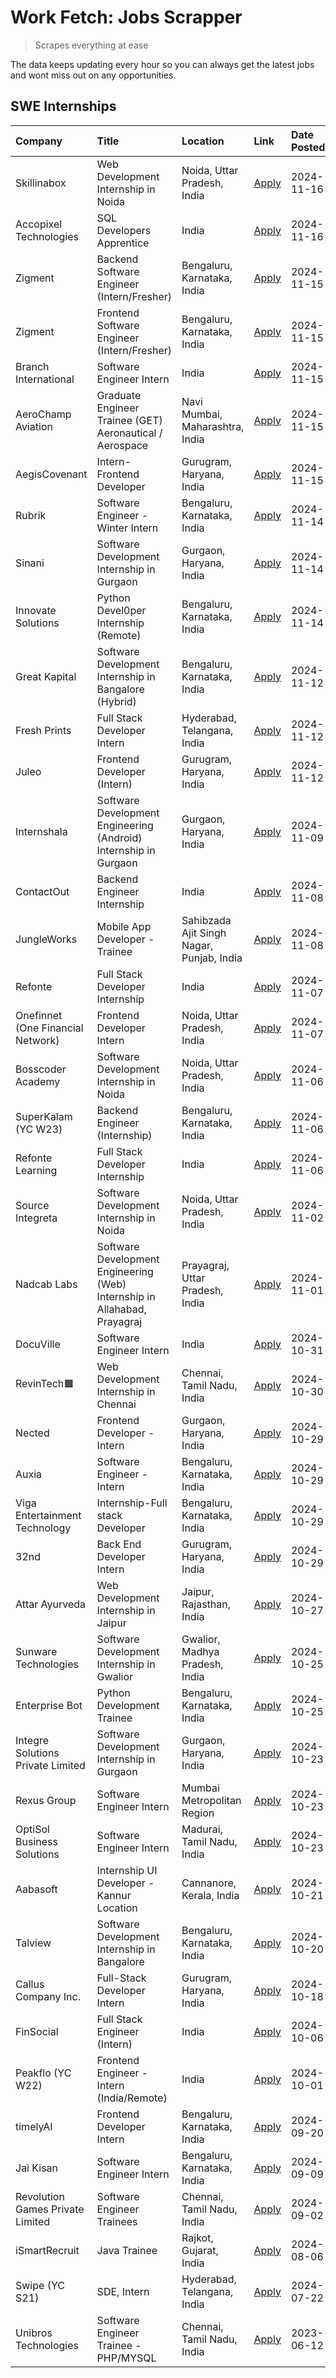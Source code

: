 # Work Fetch: Jobs Scrapper
> Scrapes everything at ease

The data keeps updating every hour so you can always get the latest jobs and wont miss out on any opportunities.

## SWE Internships
<!--START_SECTION:workfetch-->
| Company                           | Title                                                                     | Location                                  | Link                                                                                                                                                                                                                                          | Date Posted   |
|:----------------------------------|:--------------------------------------------------------------------------|:------------------------------------------|:----------------------------------------------------------------------------------------------------------------------------------------------------------------------------------------------------------------------------------------------|:--------------|
| Skillinabox                       | Web Development Internship in Noida                                       | Noida, Uttar Pradesh, India               | [Apply](https://in.linkedin.com/jobs/view/web-development-internship-in-noida-at-skillinabox-4077783016?position=41&pageNum=0&refId=8iu%2FK6UD3UCR85OJ7u7DmA%3D%3D&trackingId=wq3kAURpZ6zfVtsURNUbgg%3D%3D)                                   | 2024-11-16    |
| Accopixel Technologies            | SQL Developers Apprentice                                                 | India                                     | [Apply](https://in.linkedin.com/jobs/view/sql-developers-apprentice-at-accopixel-technologies-4077991515?position=53&pageNum=0&refId=8iu%2FK6UD3UCR85OJ7u7DmA%3D%3D&trackingId=rPwjQDN8NwUxP9xPIeu8VA%3D%3D)                                  | 2024-11-16    |
| Zigment                           | Backend Software Engineer (Intern/Fresher)                                | Bengaluru, Karnataka, India               | [Apply](https://in.linkedin.com/jobs/view/backend-software-engineer-intern-fresher-at-zigment-4075291015?position=26&pageNum=0&refId=8iu%2FK6UD3UCR85OJ7u7DmA%3D%3D&trackingId=3UXU4TgPt5vAPsFtnsJm0g%3D%3D)                                  | 2024-11-15    |
| Zigment                           | Frontend Software Engineer (Intern/Fresher)                               | Bengaluru, Karnataka, India               | [Apply](https://in.linkedin.com/jobs/view/frontend-software-engineer-intern-fresher-at-zigment-4075288330?position=28&pageNum=0&refId=8iu%2FK6UD3UCR85OJ7u7DmA%3D%3D&trackingId=stjlv1%2BYKiDGT8c2XeLdlQ%3D%3D)                               | 2024-11-15    |
| Branch International              | Software Engineer Intern                                                  | India                                     | [Apply](https://in.linkedin.com/jobs/view/software-engineer-intern-at-branch-international-4054425650?position=38&pageNum=0&refId=8iu%2FK6UD3UCR85OJ7u7DmA%3D%3D&trackingId=8oPxnMDf4C2Oa3hRjImV0g%3D%3D)                                     | 2024-11-15    |
| AeroChamp Aviation                | Graduate Engineer Trainee (GET) Aeronautical / Aerospace                  | Navi Mumbai, Maharashtra, India           | [Apply](https://in.linkedin.com/jobs/view/graduate-engineer-trainee-get-aeronautical-aerospace-at-aerochamp-aviation-4075807848?position=44&pageNum=0&refId=8iu%2FK6UD3UCR85OJ7u7DmA%3D%3D&trackingId=eu9nv%2BxXxIuvsMjX%2BHcNSQ%3D%3D)       | 2024-11-15    |
| AegisCovenant                     | Intern- Frontend Developer                                                | Gurugram, Haryana, India                  | [Apply](https://in.linkedin.com/jobs/view/intern-frontend-developer-at-aegiscovenant-4077391475?position=51&pageNum=0&refId=8iu%2FK6UD3UCR85OJ7u7DmA%3D%3D&trackingId=A2WeaPD8PlaB7JSUZYnZZw%3D%3D)                                           | 2024-11-15    |
| Rubrik                            | Software Engineer - Winter Intern                                         | Bengaluru, Karnataka, India               | [Apply](https://in.linkedin.com/jobs/view/software-engineer-winter-intern-at-rubrik-4006567784?position=15&pageNum=0&refId=8iu%2FK6UD3UCR85OJ7u7DmA%3D%3D&trackingId=tXdvCLtqW5Adahh99luRZw%3D%3D)                                            | 2024-11-14    |
| Sinani                            | Software Development Internship in Gurgaon                                | Gurgaon, Haryana, India                   | [Apply](https://in.linkedin.com/jobs/view/software-development-internship-in-gurgaon-at-sinani-4075922787?position=19&pageNum=0&refId=8iu%2FK6UD3UCR85OJ7u7DmA%3D%3D&trackingId=PuEvT9n2i1PFKkNy9tmlwA%3D%3D)                                 | 2024-11-14    |
| Innovate Solutions                | Python Devel0per Internship (Remote)                                      | Bengaluru, Karnataka, India               | [Apply](https://in.linkedin.com/jobs/view/python-devel0per-internship-remote-at-innovate-solutions-4076631666?position=30&pageNum=0&refId=8iu%2FK6UD3UCR85OJ7u7DmA%3D%3D&trackingId=vspb31uiNBFxeEDfPVQcmg%3D%3D)                             | 2024-11-14    |
| Great Kapital                     | Software Development Internship in Bangalore (Hybrid)                     | Bengaluru, Karnataka, India               | [Apply](https://in.linkedin.com/jobs/view/software-development-internship-in-bangalore-hybrid-at-great-kapital-4074322094?position=21&pageNum=0&refId=8iu%2FK6UD3UCR85OJ7u7DmA%3D%3D&trackingId=tx76uAvOa4y0QwlOgvA3GA%3D%3D)                 | 2024-11-12    |
| Fresh Prints                      | Full Stack Developer Intern                                               | Hyderabad, Telangana, India               | [Apply](https://in.linkedin.com/jobs/view/full-stack-developer-intern-at-fresh-prints-4074759619?position=33&pageNum=0&refId=8iu%2FK6UD3UCR85OJ7u7DmA%3D%3D&trackingId=1u1dBkhXu83UQL%2FS3zJiIQ%3D%3D)                                        | 2024-11-12    |
| Juleo                             | Frontend Developer (Intern)                                               | Gurugram, Haryana, India                  | [Apply](https://in.linkedin.com/jobs/view/frontend-developer-intern-at-juleo-4072443159?position=47&pageNum=0&refId=8iu%2FK6UD3UCR85OJ7u7DmA%3D%3D&trackingId=W%2BIeZbLOwSJBjJSEktnYIg%3D%3D)                                                 | 2024-11-12    |
| Internshala                       | Software Development Engineering (Android) Internship in Gurgaon          | Gurgaon, Haryana, India                   | [Apply](https://in.linkedin.com/jobs/view/software-development-engineering-android-internship-in-gurgaon-at-internshala-4072320460?position=8&pageNum=0&refId=8iu%2FK6UD3UCR85OJ7u7DmA%3D%3D&trackingId=jQ327eWpu0iV0%2FVKTxYk%2Fg%3D%3D)     | 2024-11-09    |
| ContactOut                        | Backend Engineer Internship                                               | India                                     | [Apply](https://in.linkedin.com/jobs/view/backend-engineer-internship-at-contactout-4072113426?position=22&pageNum=0&refId=8iu%2FK6UD3UCR85OJ7u7DmA%3D%3D&trackingId=FHp%2FemzXZDNIdI7c%2FClizQ%3D%3D)                                        | 2024-11-08    |
| JungleWorks                       | Mobile App Developer - Trainee                                            | Sahibzada Ajit Singh Nagar, Punjab, India | [Apply](https://in.linkedin.com/jobs/view/mobile-app-developer-trainee-at-jungleworks-4069768065?position=50&pageNum=0&refId=8iu%2FK6UD3UCR85OJ7u7DmA%3D%3D&trackingId=DE6kXVXwV2HfOf9%2FtUdCoQ%3D%3D)                                        | 2024-11-08    |
| Refonte                           | Full Stack Developer Internship                                           | India                                     | [Apply](https://in.linkedin.com/jobs/view/full-stack-developer-internship-at-refonte-4071576773?position=40&pageNum=0&refId=8iu%2FK6UD3UCR85OJ7u7DmA%3D%3D&trackingId=DffAn09gxI3%2FOb6v8Bpamw%3D%3D)                                         | 2024-11-07    |
| Onefinnet (One Financial Network) | Frontend Developer Intern                                                 | Noida, Uttar Pradesh, India               | [Apply](https://in.linkedin.com/jobs/view/frontend-developer-intern-at-onefinnet-one-financial-network-4067260672?position=48&pageNum=0&refId=8iu%2FK6UD3UCR85OJ7u7DmA%3D%3D&trackingId=hi7okEBuNG7PchiAzLJ2%2Fw%3D%3D)                       | 2024-11-07    |
| Bosscoder Academy                 | Software Development Internship in Noida                                  | Noida, Uttar Pradesh, India               | [Apply](https://in.linkedin.com/jobs/view/software-development-internship-in-noida-at-bosscoder-academy-4070090866?position=13&pageNum=0&refId=8iu%2FK6UD3UCR85OJ7u7DmA%3D%3D&trackingId=dcE2vPH4Pl4QY5EuWph8uw%3D%3D)                        | 2024-11-06    |
| SuperKalam (YC W23)               | Backend Engineer (Internship)                                             | Bengaluru, Karnataka, India               | [Apply](https://in.linkedin.com/jobs/view/backend-engineer-internship-at-superkalam-yc-w23-4069134451?position=27&pageNum=0&refId=8iu%2FK6UD3UCR85OJ7u7DmA%3D%3D&trackingId=5VXIAaSamdFGZV74ThZNKA%3D%3D)                                     | 2024-11-06    |
| Refonte Learning                  | Full Stack Developer Internship                                           | India                                     | [Apply](https://in.linkedin.com/jobs/view/full-stack-developer-internship-at-refonte-learning-4070516081?position=39&pageNum=0&refId=8iu%2FK6UD3UCR85OJ7u7DmA%3D%3D&trackingId=jcS4v1MtnRXnAYNY%2FAQdMA%3D%3D)                                | 2024-11-06    |
| Source Integreta                  | Software Development Internship in Noida                                  | Noida, Uttar Pradesh, India               | [Apply](https://in.linkedin.com/jobs/view/software-development-internship-in-noida-at-source-integreta-4066120527?position=12&pageNum=0&refId=8iu%2FK6UD3UCR85OJ7u7DmA%3D%3D&trackingId=XxLE%2Bq836xADE%2FM2CDDPCg%3D%3D)                     | 2024-11-02    |
| Nadcab Labs                       | Software Development Engineering (Web) Internship in Allahabad, Prayagraj | Prayagraj, Uttar Pradesh, India           | [Apply](https://in.linkedin.com/jobs/view/software-development-engineering-web-internship-in-allahabad-prayagraj-at-nadcab-labs-4064940107?position=2&pageNum=0&refId=8iu%2FK6UD3UCR85OJ7u7DmA%3D%3D&trackingId=SIyGAvuP1mYa9yQVL4r7oA%3D%3D) | 2024-11-01    |
| DocuVille                         | Software Engineer Intern                                                  | India                                     | [Apply](https://in.linkedin.com/jobs/view/software-engineer-intern-at-docuville-4064436465?position=60&pageNum=0&refId=8iu%2FK6UD3UCR85OJ7u7DmA%3D%3D&trackingId=qm2kBacHLDlTUYSutJANqg%3D%3D)                                                | 2024-10-31    |
| RevinTech🟧                        | Web Development Internship in Chennai                                     | Chennai, Tamil Nadu, India                | [Apply](https://in.linkedin.com/jobs/view/web-development-internship-in-chennai-at-revintech%F0%9F%9F%A7-4063327819?position=59&pageNum=0&refId=8iu%2FK6UD3UCR85OJ7u7DmA%3D%3D&trackingId=JZBooTJ1eGc2T5OJK2JtGQ%3D%3D)                       | 2024-10-30    |
| Nected                            | Frontend Developer - Intern                                               | Gurgaon, Haryana, India                   | [Apply](https://in.linkedin.com/jobs/view/frontend-developer-intern-at-nected-4060911002?position=5&pageNum=0&refId=8iu%2FK6UD3UCR85OJ7u7DmA%3D%3D&trackingId=qkIKQsys%2Bpdebl8yTabH0w%3D%3D)                                                 | 2024-10-29    |
| Auxia                             | Software Engineer - Intern                                                | Bengaluru, Karnataka, India               | [Apply](https://in.linkedin.com/jobs/view/software-engineer-intern-at-auxia-4060904544?position=20&pageNum=0&refId=8iu%2FK6UD3UCR85OJ7u7DmA%3D%3D&trackingId=ELPH1%2ByeRV4trQD%2BmW9vXw%3D%3D)                                                | 2024-10-29    |
| Viga Entertainment Technology     | Internship-Full stack Developer                                           | Bengaluru, Karnataka, India               | [Apply](https://in.linkedin.com/jobs/view/internship-full-stack-developer-at-viga-entertainment-technology-4061962911?position=31&pageNum=0&refId=8iu%2FK6UD3UCR85OJ7u7DmA%3D%3D&trackingId=oOiDu5QajCtVZs5k3bbvFQ%3D%3D)                     | 2024-10-29    |
| 32nd                              | Back End Developer Intern                                                 | Gurugram, Haryana, India                  | [Apply](https://in.linkedin.com/jobs/view/back-end-developer-intern-at-32nd-4062280105?position=37&pageNum=0&refId=8iu%2FK6UD3UCR85OJ7u7DmA%3D%3D&trackingId=zVb9Q4f1lByVEATe2H9akw%3D%3D)                                                    | 2024-10-29    |
| Attar Ayurveda                    | Web Development Internship in Jaipur                                      | Jaipur, Rajasthan, India                  | [Apply](https://in.linkedin.com/jobs/view/web-development-internship-in-jaipur-at-attar-ayurveda-4060435312?position=58&pageNum=0&refId=8iu%2FK6UD3UCR85OJ7u7DmA%3D%3D&trackingId=1lzQwbMiLNGsD5aBANNi0Q%3D%3D)                               | 2024-10-27    |
| Sunware Technologies              | Software Development Internship in Gwalior                                | Gwalior, Madhya Pradesh, India            | [Apply](https://in.linkedin.com/jobs/view/software-development-internship-in-gwalior-at-sunware-technologies-4059018500?position=14&pageNum=0&refId=8iu%2FK6UD3UCR85OJ7u7DmA%3D%3D&trackingId=7%2FoHPOiKfKoC7aoTk7s7sw%3D%3D)                 | 2024-10-25    |
| Enterprise Bot                    | Python Development Trainee                                                | Bengaluru, Karnataka, India               | [Apply](https://in.linkedin.com/jobs/view/python-development-trainee-at-enterprise-bot-4059097615?position=25&pageNum=0&refId=8iu%2FK6UD3UCR85OJ7u7DmA%3D%3D&trackingId=RRpvLFO9eEtLYiftGqieyw%3D%3D)                                         | 2024-10-25    |
| Integre Solutions Private Limited | Software Development Internship in Gurgaon                                | Gurgaon, Haryana, India                   | [Apply](https://in.linkedin.com/jobs/view/software-development-internship-in-gurgaon-at-integre-solutions-private-limited-4056951853?position=7&pageNum=0&refId=8iu%2FK6UD3UCR85OJ7u7DmA%3D%3D&trackingId=OY4nwbhO4vSbQrqnlNvuCg%3D%3D)       | 2024-10-23    |
| Rexus Group                       | Software Engineer Intern                                                  | Mumbai Metropolitan Region                | [Apply](https://in.linkedin.com/jobs/view/software-engineer-intern-at-rexus-group-4057599673?position=11&pageNum=0&refId=8iu%2FK6UD3UCR85OJ7u7DmA%3D%3D&trackingId=HeeEXFn2v3IDuIvuAG9xUA%3D%3D)                                              | 2024-10-23    |
| OptiSol Business Solutions        | Software Engineer Intern                                                  | Madurai, Tamil Nadu, India                | [Apply](https://in.linkedin.com/jobs/view/software-engineer-intern-at-optisol-business-solutions-4056744789?position=57&pageNum=0&refId=8iu%2FK6UD3UCR85OJ7u7DmA%3D%3D&trackingId=hJcGure6qFmG3pjdxJsjEA%3D%3D)                               | 2024-10-23    |
| Aabasoft                          | Internship UI Developer - Kannur Location                                 | Cannanore, Kerala, India                  | [Apply](https://in.linkedin.com/jobs/view/internship-ui-developer-kannur-location-at-aabasoft-4055898437?position=18&pageNum=0&refId=8iu%2FK6UD3UCR85OJ7u7DmA%3D%3D&trackingId=1DV3Y2gx4KbEPo2p372rCQ%3D%3D)                                  | 2024-10-21    |
| Talview                           | Software Development Internship in Bangalore                              | Bengaluru, Karnataka, India               | [Apply](https://in.linkedin.com/jobs/view/software-development-internship-in-bangalore-at-talview-4055420944?position=3&pageNum=0&refId=8iu%2FK6UD3UCR85OJ7u7DmA%3D%3D&trackingId=jlQwzvNVvRI%2BZ0av%2BiqmtQ%3D%3D)                           | 2024-10-20    |
| Callus Company Inc.               | Full-Stack Developer Intern                                               | Gurugram, Haryana, India                  | [Apply](https://in.linkedin.com/jobs/view/full-stack-developer-intern-at-callus-company-inc-4052948592?position=29&pageNum=0&refId=8iu%2FK6UD3UCR85OJ7u7DmA%3D%3D&trackingId=kyMjqsqG5Ceqg51RYDokdw%3D%3D)                                    | 2024-10-18    |
| FinSocial                         | Full Stack Engineer (Intern)                                              | India                                     | [Apply](https://in.linkedin.com/jobs/view/full-stack-engineer-intern-at-finsocial-4041564486?position=54&pageNum=0&refId=8iu%2FK6UD3UCR85OJ7u7DmA%3D%3D&trackingId=Si8bjHyFRQuXq3jjx2Pz7A%3D%3D)                                              | 2024-10-06    |
| Peakflo (YC W22)                  | Frontend Engineer - Intern (India/Remote)                                 | India                                     | [Apply](https://in.linkedin.com/jobs/view/frontend-engineer-intern-india-remote-at-peakflo-yc-w22-4037729755?position=6&pageNum=0&refId=8iu%2FK6UD3UCR85OJ7u7DmA%3D%3D&trackingId=ZC9ZxaNUwDd%2BZYGUN6Ji9g%3D%3D)                             | 2024-10-01    |
| timelyAI                          | Frontend Developer Intern                                                 | Bengaluru, Karnataka, India               | [Apply](https://in.linkedin.com/jobs/view/frontend-developer-intern-at-timelyai-4030925040?position=9&pageNum=0&refId=8iu%2FK6UD3UCR85OJ7u7DmA%3D%3D&trackingId=SNOwtyrI%2FKSHRagMOBpAWQ%3D%3D)                                               | 2024-09-20    |
| Jai Kisan                         | Software Engineer Intern                                                  | Bengaluru, Karnataka, India               | [Apply](https://in.linkedin.com/jobs/view/software-engineer-intern-at-jai-kisan-4024075360?position=34&pageNum=0&refId=8iu%2FK6UD3UCR85OJ7u7DmA%3D%3D&trackingId=JVPYdUpEhthXkxbVTw7KLw%3D%3D)                                                | 2024-09-09    |
| Revolution Games Private Limited  | Software Engineer Trainees                                                | Chennai, Tamil Nadu, India                | [Apply](https://in.linkedin.com/jobs/view/software-engineer-trainees-at-revolution-games-private-limited-4015912927?position=32&pageNum=0&refId=8iu%2FK6UD3UCR85OJ7u7DmA%3D%3D&trackingId=1Ds%2Fnzk7DM3zYjW3QcTqnA%3D%3D)                     | 2024-09-02    |
| iSmartRecruit                     | Java Trainee                                                              | Rajkot, Gujarat, India                    | [Apply](https://in.linkedin.com/jobs/view/java-trainee-at-ismartrecruit-3992301825?position=35&pageNum=0&refId=8iu%2FK6UD3UCR85OJ7u7DmA%3D%3D&trackingId=KaKuUKY6jxcy4SrWoQ%2FsnQ%3D%3D)                                                      | 2024-08-06    |
| Swipe (YC S21)                    | SDE, Intern                                                               | Hyderabad, Telangana, India               | [Apply](https://in.linkedin.com/jobs/view/sde-intern-at-swipe-yc-s21-3980368092?position=45&pageNum=0&refId=8iu%2FK6UD3UCR85OJ7u7DmA%3D%3D&trackingId=t5D2ufjnKRRznGHKYdGh9A%3D%3D)                                                           | 2024-07-22    |
| Unibros Technologies              | Software Engineer Trainee - PHP/MYSQL                                     | Chennai, Tamil Nadu, India                | [Apply](https://in.linkedin.com/jobs/view/software-engineer-trainee-php-mysql-at-unibros-technologies-3656599241?position=42&pageNum=0&refId=8iu%2FK6UD3UCR85OJ7u7DmA%3D%3D&trackingId=yoYtrdykAgaz3%2FlDf636vw%3D%3D)                        | 2023-06-12    |
<!--END_SECTION:workfetch-->
